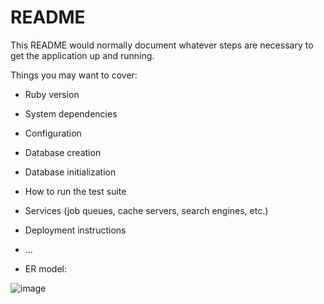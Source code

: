 # README

This README would normally document whatever steps are necessary to get the
application up and running.

Things you may want to cover:

- Ruby version

- System dependencies

- Configuration

- Database creation

- Database initialization

- How to run the test suite

- Services (job queues, cache servers, search engines, etc.)

- Deployment instructions

- ...

- ER model:

![image](https://github.com/sankofa92/to-do-task/blob/master/to-do-task%20ER%20model.png)
